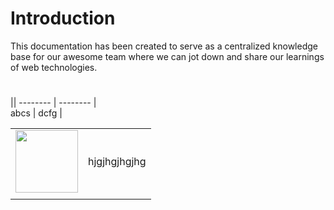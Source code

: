 # Introduction

This documentation has been created to serve as a centralized knowledge base for our awesome team where we can jot down and share our learnings of web technologies.


# 

||
-------- | -------- |  
abcs | dcfg |


<table>
<tr>
 <td><img src="http://socialeum.com/71-large_default/1000-google-followers.jpg" height="100" width="100"/></td>
 <td>hjgjhgjhgjhg</td>
</tr>
<tr>
 <td></td>
 <td></td>
</tr>
</table>


<!--
{% method %}
## Install {#install}

The first thing is to get the GitBook API client.

{% sample lang="js" %}
```bash
$ npm install gitbook-api
```

{% sample lang="go" %}
```bash
$ go get github.com/GitbookIO/go-gitbook-api
```
{% endmethod %}

https://github.com/GitbookIO/theme-api
-->